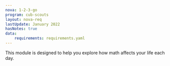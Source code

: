 ```yaml
---
nova: 1-2-3-go
program: cub-scouts
layout: nova-req
lastUpdate: January 2022
hasNotes: true
data:
    requirements: requirements.yaml
---
```


This module is designed to help you explore how math affects your life each day.
